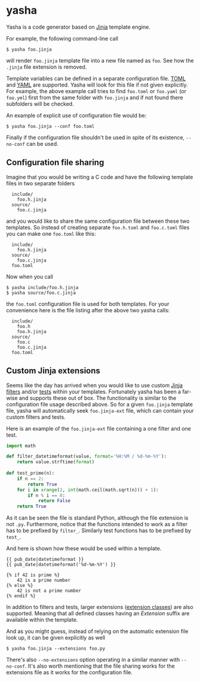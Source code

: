# yasha

Yasha is a code generator based on [Jinja](http://jinja.pocoo.org/) template engine.

For example, the following command-line call

```
$ yasha foo.jinja
```

will render `foo.jinja` template file into a new file named as `foo`. See how the `.jinja` file extension is removed.

Template variables can be defined in a separate configuration file. [TOML](https://github.com/toml-lang/toml) and [YAML](http://www.yaml.org/start.html) are supported. Yasha will look for this file if not given explicitly. For example, the above example call tries to find `foo.toml` or `foo.yaml` (or `foo.yml`) first from the same folder with `foo.jinja` and if not found there subfolders will be checked.

An example of explicit use of configuration file would be:

```
$ yasha foo.jinja --conf foo.toml
```

Finally if the configuration file shouldn't be used in spite of its existence, ``--no-conf`` can be used.

## Configuration file sharing

Imagine that you would be writing a C code and have the following template files in two separate folders

```
  include/
    foo.h.jinja
  source/
    foo.c.jinja
```

and you would like to share the same configuration file between these two templates. So instead of creating separate `foo.h.toml` and `foo.c.toml` files you can make one `foo.toml` like this:

```
  include/
    foo.h.jinja
  source/
    foo.c.jinja
  foo.toml
```

Now when you call

```
$ yasha include/foo.h.jinja
$ yasha source/foo.c.jinja
```

the `foo.toml` configuration file is used for both templates. For your convenience here is the file listing after the above two yasha calls:

```
  include/
    foo.h
    foo.h.jinja
  source/
    foo.c
    foo.c.jinja
  foo.toml
```

## Custom Jinja extensions

Seems like the day has arrived when you would like to use custom [Jinja filters](http://jinja.pocoo.org/docs/dev/api/#custom-filters) and/or [tests](http://jinja.pocoo.org/docs/dev/api/#custom-tests) within your templates. Fortunately yasha has been a far-wise and supports these out of box. The functionality is similar to the configuration file usage described above. So for a given `foo.jinja` template file, yasha will automatically seek `foo.jinja-ext` file, which can contain your custom filters and tests.

Here is an example of the `foo.jinja-ext` file containing a one filter and one test.

```python
import math

def filter_datetimeformat(value, format='%H:%M / %d-%m-%Y'):
    return value.strftime(format)
    
def test_prime(n):
    if n == 2:
        return True
    for i in xrange(2, int(math.ceil(math.sqrt(n))) + 1):
        if n % i == 0:
            return False
    return True
```

As it can be seen the file is standard Python, although the file extension is not `.py`. Furthermore, notice that the functions intended to work as a filter has to be prefixed by `filter_`. Similarly test functions has to be prefixed by `test_`.

And here is shown how these would be used within a template.

```jinja
{{ pub_date|datetimeformat }}
{{ pub_date|datetimeformat('%d-%m-%Y') }}

{% if 42 is prime %}
    42 is a prime number
{% else %}
    42 is not a prime number
{% endif %}
```

In addition to filters and tests, larger extensions ([extension classes](http://jinja.pocoo.org/docs/dev/extensions/#module-jinja2.ext)) are also supported. Meaning that all defined classes having an _Extension_ suffix are available within the template.

And as you might guess, instead of relying on the automatic extension file look up, it can be given explicitly as well

```
$ yasha foo.jinja --extensions foo.py
```

There's also `--no-extensions` option operating in a similar manner with `--no-conf`. It's also worth mentioning that the file sharing works for the extensions file as it works for the configuration file.
